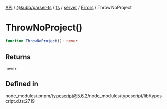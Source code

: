 [API](../../../../../../../../../packages.md) / [@kubb/parser-ts](../../../../../../../index.md) / [ts](../../../../../index.md) / [server](../../../index.md) / [Errors](../index.md) / ThrowNoProject

# ThrowNoProject()

```ts
function ThrowNoProject(): never
```

## Returns

`never`

## Defined in

node\_modules/.pnpm/typescript@5.6.2/node\_modules/typescript/lib/typescript.d.ts:2719
